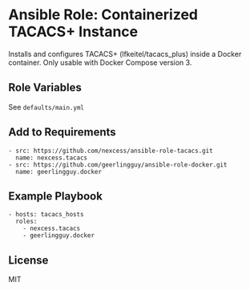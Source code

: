 # Ansible Role: Containerized TACACS+ Instance

Installs and configures TACACS+ (lfkeitel/tacacs_plus) inside a Docker container. Only usable with Docker Compose version 3.

## Role Variables

See `defaults/main.yml`


## Add to Requirements

    - src: https://github.com/nexcess/ansible-role-tacacs.git
      name: nexcess.tacacs
    - src: https://github.com/geerlingguy/ansible-role-docker.git
      name: geerlingguy.docker

## Example Playbook

    - hosts: tacacs_hosts
      roles:
        - nexcess.tacacs
        - geerlingguy.docker

## License

MIT
